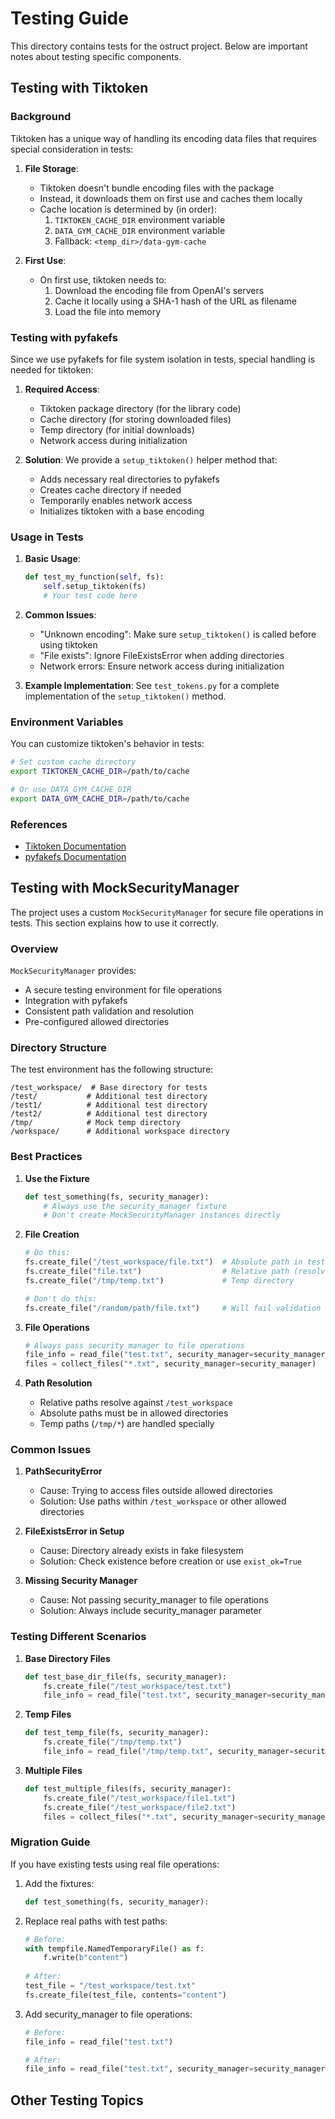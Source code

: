 # Testing Guide

This directory contains tests for the ostruct project. Below are important notes about testing specific components.

## Testing with Tiktoken

### Background

Tiktoken has a unique way of handling its encoding data files that requires special consideration in tests:

1. **File Storage**:
   - Tiktoken doesn't bundle encoding files with the package
   - Instead, it downloads them on first use and caches them locally
   - Cache location is determined by (in order):
     1. `TIKTOKEN_CACHE_DIR` environment variable
     2. `DATA_GYM_CACHE_DIR` environment variable
     3. Fallback: `<temp_dir>/data-gym-cache`

2. **First Use**:
   - On first use, tiktoken needs to:
     1. Download the encoding file from OpenAI's servers
     2. Cache it locally using a SHA-1 hash of the URL as filename
     3. Load the file into memory

### Testing with pyfakefs

Since we use pyfakefs for file system isolation in tests, special handling is needed for tiktoken:

1. **Required Access**:
   - Tiktoken package directory (for the library code)
   - Cache directory (for storing downloaded files)
   - Temp directory (for initial downloads)
   - Network access during initialization

2. **Solution**:
   We provide a `setup_tiktoken()` helper method that:
   - Adds necessary real directories to pyfakefs
   - Creates cache directory if needed
   - Temporarily enables network access
   - Initializes tiktoken with a base encoding

### Usage in Tests

1. **Basic Usage**:

   ```python
   def test_my_function(self, fs):
       self.setup_tiktoken(fs)
       # Your test code here
   ```

2. **Common Issues**:
   - "Unknown encoding": Make sure `setup_tiktoken()` is called before using tiktoken
   - "File exists": Ignore FileExistsError when adding directories
   - Network errors: Ensure network access during initialization

3. **Example Implementation**:
   See `test_tokens.py` for a complete implementation of the `setup_tiktoken()` method.

### Environment Variables

You can customize tiktoken's behavior in tests:

```bash
# Set custom cache directory
export TIKTOKEN_CACHE_DIR=/path/to/cache

# Or use DATA_GYM_CACHE_DIR
export DATA_GYM_CACHE_DIR=/path/to/cache
```

### References

- [Tiktoken Documentation](https://github.com/openai/tiktoken)
- [pyfakefs Documentation](https://pytest-pyfakefs.readthedocs.io/)

## Testing with MockSecurityManager

The project uses a custom `MockSecurityManager` for secure file operations in tests. This section explains how to use it correctly.

### Overview

`MockSecurityManager` provides:

- A secure testing environment for file operations
- Integration with pyfakefs
- Consistent path validation and resolution
- Pre-configured allowed directories

### Directory Structure

The test environment has the following structure:

```
/test_workspace/  # Base directory for tests
/test/           # Additional test directory
/test1/          # Additional test directory
/test2/          # Additional test directory
/tmp/            # Mock temp directory
/workspace/      # Additional workspace directory
```

### Best Practices

1. **Use the Fixture**

   ```python
   def test_something(fs, security_manager):
       # Always use the security_manager fixture
       # Don't create MockSecurityManager instances directly
   ```

2. **File Creation**

   ```python
   # Do this:
   fs.create_file("/test_workspace/file.txt")  # Absolute path in test_workspace
   fs.create_file("file.txt")                  # Relative path (resolves to test_workspace)
   fs.create_file("/tmp/temp.txt")             # Temp directory

   # Don't do this:
   fs.create_file("/random/path/file.txt")     # Will fail validation
   ```

3. **File Operations**

   ```python
   # Always pass security_manager to file operations
   file_info = read_file("test.txt", security_manager=security_manager)
   files = collect_files("*.txt", security_manager=security_manager)
   ```

4. **Path Resolution**
   - Relative paths resolve against `/test_workspace`
   - Absolute paths must be in allowed directories
   - Temp paths (`/tmp/*`) are handled specially

### Common Issues

1. **PathSecurityError**
   - Cause: Trying to access files outside allowed directories
   - Solution: Use paths within `/test_workspace` or other allowed directories

2. **FileExistsError in Setup**
   - Cause: Directory already exists in fake filesystem
   - Solution: Check existence before creation or use `exist_ok=True`

3. **Missing Security Manager**
   - Cause: Not passing security_manager to file operations
   - Solution: Always include security_manager parameter

### Testing Different Scenarios

1. **Base Directory Files**

   ```python
   def test_base_dir_file(fs, security_manager):
       fs.create_file("/test_workspace/test.txt")
       file_info = read_file("test.txt", security_manager=security_manager)
   ```

2. **Temp Files**

   ```python
   def test_temp_file(fs, security_manager):
       fs.create_file("/tmp/temp.txt")
       file_info = read_file("/tmp/temp.txt", security_manager=security_manager)
   ```

3. **Multiple Files**

   ```python
   def test_multiple_files(fs, security_manager):
       fs.create_file("/test_workspace/file1.txt")
       fs.create_file("/test_workspace/file2.txt")
       files = collect_files("*.txt", security_manager=security_manager)
   ```

### Migration Guide

If you have existing tests using real file operations:

1. Add the fixtures:

   ```python
   def test_something(fs, security_manager):
   ```

2. Replace real paths with test paths:

   ```python
   # Before:
   with tempfile.NamedTemporaryFile() as f:
       f.write(b"content")
       
   # After:
   test_file = "/test_workspace/test.txt"
   fs.create_file(test_file, contents="content")
   ```

3. Add security_manager to file operations:

   ```python
   # Before:
   file_info = read_file("test.txt")
   
   # After:
   file_info = read_file("test.txt", security_manager=security_manager)
   ```

## Other Testing Topics
